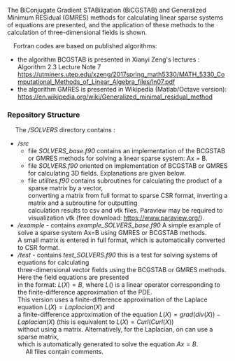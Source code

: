 The BiConjugate Gradient STABilization (BiCGSTAB) and Generalized Minimum RESidual (GMRES) methods for calculating linear sparse systems  
of equations are presented, and the application of these methods to the calculation of three-dimensional fields is shown.

 &emsp;Fortran codes are based on published algorithms:  
 
- the algorithm BCGSTAB is presented in Xianyi Zeng's lectures :  Algorithm 2.3 Lecture Note 7 
<https://utminers.utep.edu/xzeng/2017spring_math5330/MATH_5330_Computational_Methods_of_Linear_Algebra_files/ln07.pdf>   
- the algorithm GMRES is presented in Wikipedia (Matlab/Octave version): 
<https://en.wikipedia.org/wiki/Generalized_minimal_residual_method>   


### Repository Structure
&emsp; The _/SOLVERS_ directory contains :   
 
 * _/src_  
    - file _SOLVERS_base.f90_  contains an implementation of the BCGSTAB or GMRES methods for solving a linear sparse system: Ax = B. 
    - file _SOLVERS.f90_ oriented on implementation of BCGSTAB or GMRES for calculating 3D fields. Explanations are given below.
    - file _utilites.f90_ contains subroutines for calculating the product of a sparse matrix by a vector,  
converting a matrix from full format to sparse CSR format, inverting a matrix and a subroutine for outputting  
calculation results to csv and vtk files. Paraview may be required to visualization  vtk (free download: <https://www.paraview.org/>).
 * _/example_ - contains _example_SOLVERS_base.f90_  A simple example of solve a sparse system Ax=B using GMRES or BCGSTAB methods.  
A small matrix is entered in full format, which is automatically converted to CSR format.  
 * _/test_ - contains _test_SOLVERS.f90_ this is a test for solving systems of equations for calculating  
three-dimensional vector fields using the BCGSTAB or GMRES methods. Here the field equations are presented  
in the format: $L(X) = B,$ where $L()$ is a linear operator corresponding to the finite-difference approximation of the PDE.  
This version uses a finite-difference approximation of the Laplace equation $L(X) = Laplacian(X)$ and  
a finite-difference approximation of the equation $L(X) = grad(div(X)) - Laplacian(X)$ (this is equivalent to $L(X)=Curl(Curl(X))$  
without using a matrix.  Alternatively, for the Laplacian, on can use a sparse matrix,  
which is automatically generated to solve the equation $Ax=B$.  
&emsp; All files contain comments.
